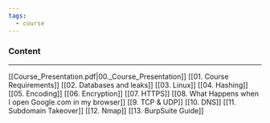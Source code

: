 ```yaml
---
tags:
  - course
---
```

### Content
---
[[Course_Presentation.pdf|00._Course_Presentation]]
[[01. Course Requirements]]
[[02. Databases and leaks]]
[[03. Linux]]
[[04. Hashing]]
[[05. Encoding]]
[[06. Encryption]]
[[07. HTTPS]]
[[08. What Happens when I open Google.com in my browser]]
[[9. TCP & UDP]]
[[10. DNS]]
[[11. Subdomain Takeover]]
[[12. Nmap]]
[[13. BurpSuite Guide]]


